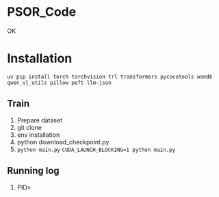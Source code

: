 # PSOR_Code

OK

# Installation
`uv pip install torch torchvision trl transformers pycocotools wandb qwen_vl_utils pillow peft llm-json`

## Train
1. Prepare dataset
2. git clone 
3. env installation
4. python download_checkpoint.py
5. `python main.py` `CUDA_LAUNCH_BLOCKING=1 python main.py`

## Running log
1. PID=
